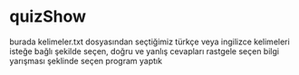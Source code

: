 # quizShow
burada kelimeler.txt dosyasından seçtiğimiz türkçe veya ingilizce kelimeleri isteğe bağlı şekilde seçen, doğru ve yanlış cevapları rastgele seçen bilgi yarışması şeklinde seçen program yaptık
